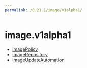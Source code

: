 ```yaml
---
permalink: /0.21.1/image/v1alpha1/
---
```


# image.v1alpha1



* [imagePolicy](imagePolicy.md)
* [imageRepository](imageRepository.md)
* [imageUpdateAutomation](imageUpdateAutomation.md)